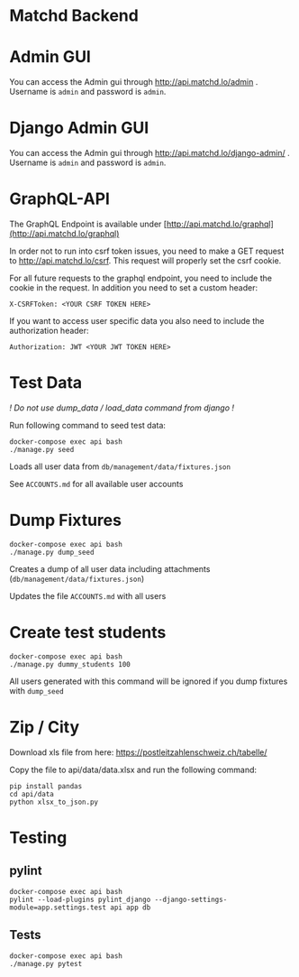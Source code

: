 Matchd Backend
==============

# Admin GUI
You can access the Admin gui through <a href="http://api.matchd.lo/admin/"> http://api.matchd.lo/admin </a>. Username is `admin` and password is `admin`.

# Django Admin GUI
You can access the Admin gui through <a href="http://api.matchd.lo/django-admin/"> http://api.matchd.lo/django-admin/ </a>. Username is `admin` and password is `admin`.

# GraphQL-API
The GraphQL Endpoint is available under [http://api.matchd.lo/graphql](http://api.matchd.lo/graphql)

In order not to run into csrf token issues, you need to make a GET request to http://api.matchd.lo/csrf. This request will properly set the csrf cookie.


For all future requests to the graphql endpoint, you need to include the cookie in the request. In addition you need to set a custom header:

    X-CSRFToken: <YOUR CSRF TOKEN HERE>
    
If you want to access user specific data you also need to include the authorization header:

    Authorization: JWT <YOUR JWT TOKEN HERE>

# Test Data

*! Do not use dump_data / load_data command from django !*

Run following command to seed test data:

    docker-compose exec api bash
    ./manage.py seed

Loads all user data from `db/management/data/fixtures.json`

See `ACCOUNTS.md` for all available user accounts

# Dump Fixtures

    docker-compose exec api bash 
    ./manage.py dump_seed

Creates a dump of all user data including attachments (`db/management/data/fixtures.json`)

Updates the file `ACCOUNTS.md` with all users

# Create test students

    docker-compose exec api bash 
    ./manage.py dummy_students 100

All users generated with this command will be ignored if you dump fixtures with `dump_seed`

# Zip / City

Download xls file from here: https://postleitzahlenschweiz.ch/tabelle/

Copy the file to api/data/data.xlsx and run the following command:

    pip install pandas
    cd api/data
    python xlsx_to_json.py

# Testing

## pylint

    docker-compose exec api bash
    pylint --load-plugins pylint_django --django-settings-module=app.settings.test api app db

## Tests

    docker-compose exec api bash
    ./manage.py pytest
